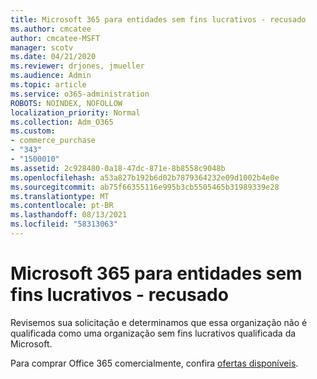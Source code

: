 ```yaml
---
title: Microsoft 365 para entidades sem fins lucrativos - recusado
ms.author: cmcatee
author: cmcatee-MSFT
manager: scotv
ms.date: 04/21/2020
ms.reviewer: drjones, jmueller
ms.audience: Admin
ms.topic: article
ms.service: o365-administration
ROBOTS: NOINDEX, NOFOLLOW
localization_priority: Normal
ms.collection: Adm_O365
ms.custom:
- commerce_purchase
- "343"
- "1500010"
ms.assetid: 2c928480-0a18-47dc-871e-8b8558c9048b
ms.openlocfilehash: a53a827b192b6d02b7879364232e09d1002b4e0e
ms.sourcegitcommit: ab75f66355116e995b3cb5505465b31989339e28
ms.translationtype: MT
ms.contentlocale: pt-BR
ms.lasthandoff: 08/13/2021
ms.locfileid: "58313063"
---
```

# <a name="microsoft-365-for-nonprofits---declined"></a>Microsoft 365 para entidades sem fins lucrativos - recusado

Revisemos sua solicitação e determinamos que essa organização não é qualificada como uma organização sem fins lucrativos qualificada da Microsoft.
  
Para comprar Office 365 comercialmente, confira [ofertas disponíveis](https://portal.office.com/AdminPortal/Home).

